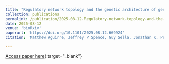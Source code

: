```yaml
---
title: "Regulatory network topology and the genetic architecture of gene expression"
collection: publications
permalink: /publication/2025-08-12-Regulatory-network-topology-and-the-genetic-architecture-of-gene-expression
date: 2025-08-12
venue: 'bioRxiv'
paperurl: 'https://doi.org/10.1101/2025.08.12.669924'
citation: 'Matthew Aguirre, Jeffrey P Spence, Guy Sella, Jonathan K. Pritchard, "Regulatory network topology and the genetic architecture of gene expression."; bioRxiv, 2025.'

---
```

[Access paper here](https://doi.org/10.1101/2025.08.12.669924){:target="_blank"}
